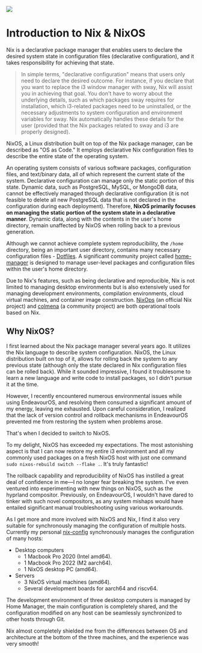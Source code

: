 ![](/nixos-and-flakes-book.webp)

# Introduction to Nix & NixOS

Nix is a declarative package manager that enables users to declare the desired system
state in configuration files (declarative configuration), and it takes responsibility for
achieving that state.

> In simple terms, "declarative configuration" means that users only need to declare the
> desired outcome. For instance, if you declare that you want to replace the i3 window
> manager with sway, Nix will assist you in achieving that goal. You don't have to worry
> about the underlying details, such as which packages sway requires for installation,
> which i3-related packages need to be uninstalled, or the necessary adjustments to system
> configuration and environment variables for sway. Nix automatically handles these
> details for the user (provided that the Nix packages related to sway and i3 are properly
> designed).

NixOS, a Linux distribution built on top of the Nix package manager, can be described as
"OS as Code." It employs declarative Nix configuration files to describe the entire state
of the operating system.

An operating system consists of various software packages, configuration files, and
text/binary data, all of which represent the current state of the system. Declarative
configuration can manage only the static portion of this state. Dynamic data, such as
PostgreSQL, MySQL, or MongoDB data, cannot be effectively managed through declarative
configuration (it is not feasible to delete all new PostgreSQL data that is not declared
in the configuration during each deployment). Therefore, **NixOS primarily focuses on
managing the static portion of the system state in a declarative manner**. Dynamic data,
along with the contents in the user's home directory, remain unaffected by NixOS when
rolling back to a previous generation.

Although we cannot achieve complete system reproducibility, the `/home` directory, being
an important user directory, contains many necessary configuration files -
[Dotfiles](https://wiki.archlinux.org/title/Dotfiles). A significant community project
called [home-manager](https://github.com/nix-community/home-manager) is designed to manage
user-level packages and configuration files within the user's home directory.

Due to Nix's features, such as being declarative and reproducible, Nix is not limited to
managing desktop environments but is also extensively used for managing development
environments, compilation environments, cloud virtual machines, and container image
construction. [NixOps](https://github.com/NixOS/nixops) (an official Nix project) and
[colmena](https://github.com/zhaofengli/colmena) (a community project) are both
operational tools based on Nix.

## Why NixOS?

I first learned about the Nix package manager several years ago. It utilizes the Nix
language to describe system configuration. NixOS, the Linux distribution built on top of
it, allows for rolling back the system to any previous state (although only the state
declared in Nix configuration files can be rolled back). While it sounded impressive, I
found it troublesome to learn a new language and write code to install packages, so I
didn't pursue it at the time.

However, I recently encountered numerous environmental issues while using EndeavourOS, and
resolving them consumed a significant amount of my energy, leaving me exhausted. Upon
careful consideration, I realized that the lack of version control and rollback mechanisms
in EndeavourOS prevented me from restoring the system when problems arose.

That's when I decided to switch to NixOS.

To my delight, NixOS has exceeded my expectations. The most astonishing aspect is that I
can now restore my entire i3 environment and all my commonly used packages on a fresh
NixOS host with just one command `sudo nixos-rebuild switch --flake .`. It's truly
fantastic!

The rollback capability and reproducibility of NixOS has instilled a great deal of
confidence in me—I no longer fear breaking the system. I've even ventured into
experimenting with new things on NixOS, such as the hyprland compositor. Previously, on
EndeavourOS, I wouldn't have dared to tinker with such novel compositors, as any system
mishaps would have entailed significant manual troubleshooting using various workarounds.

As I get more and more involved with NixOS and Nix, I find it also very suitable for
synchronously managing the configuration of multiple hosts. Currently my personal
[nix-config](https://github.com/ryan4yin/nix-config) synchronously manages the
configuration of many hosts:

- Desktop computers
  - 1 Macbook Pro 2020 (Intel amd64).
  - 1 Macbook Pro 2022 (M2 aarch64).
  - 1 NixOS desktop PC (amd64).
- Servers
  - 3 NixOS virtual machines (amd64).
  - Several development boards for aarch64 and riscv64.

The development environment of three desktop computers is managed by Home Manager, the
main configuration is completely shared, and the configuration modified on any host can be
seamlessly synchronized to other hosts through Git.

Nix almost completely shielded me from the differences between OS and architecture at the
bottom of the three machines, and the experience was very smooth!
